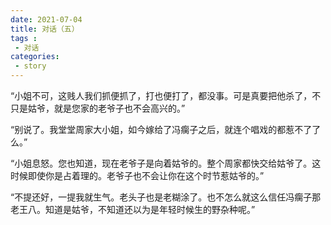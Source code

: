 ```yaml
---
date: 2021-07-04
title: 对话（五）
tags :
 - 对话
categories:
 - story
---
```

“小姐不可，这贱人我们抓便抓了，打也便打了，都没事。可是真要把他杀了，不只是姑爷，就是您家的老爷子也不会高兴的。” 

“别说了。我堂堂周家大小姐，如今嫁给了冯瘸子之后，就连个唱戏的都惹不了了么。” 

“小姐息怒。您也知道，现在老爷子是向着姑爷的。整个周家都快交给姑爷了。这时候即使你是占着理的。老爷子也不会让你在这个时节惹姑爷的。” 

“不提还好，一提我就生气。老头子也是老糊涂了。也不怎么就这么信任冯瘸子那老王八。知道是姑爷，不知道还以为是年轻时候生的野杂种呢。”
